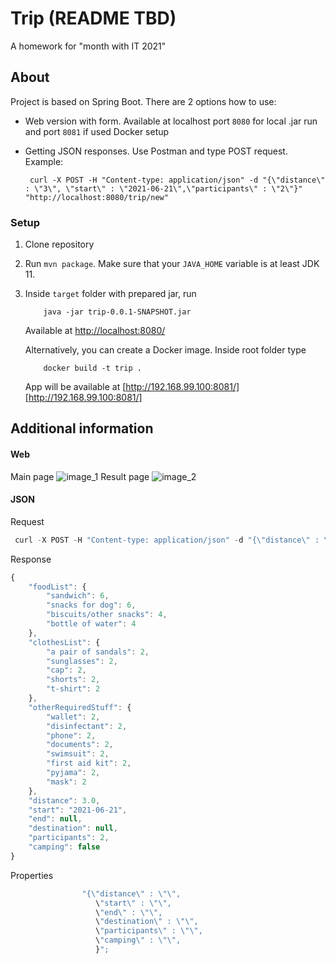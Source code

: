 # Trip (README TBD)
A homework for "month with IT 2021"

## About
Project is based on Spring Boot. There are 2 options how to use:
 - Web version with form. Available at localhost port `8080` for local .jar run and port `8081` if used Docker setup
 - Getting JSON responses. Use Postman and type POST request. Example:
 
        curl -X POST -H "Content-type: application/json" -d "{\"distance\" : \"3\", \"start\" : \"2021-06-21\",\"participants\" : \"2\"}" "http://localhost:8080/trip/new"
 
 ### Setup
 1. Clone repository
 2. Run `mvn package`. Make sure that your `JAVA_HOME` variable is at least JDK 11.
 3. Inside `target` folder with prepared jar, run           

            java -jar trip-0.0.1-SNAPSHOT.jar
    Available at [http://localhost:8080/][http://localhost:8080]
 
    Alternatively, you can create a Docker image. Inside root folder type
           
            docker build -t trip . 
    App will be available at [http://192.168.99.100:8081/][http://192.168.99.100:8081/]
   


[http://localhost:8080]: http://localhost:8080/
[http://192.168.99.100:8081/]: http://192.168.99.100:8081/


## Additional information

#### Web 
Main page
![image_1](https://user-images.githubusercontent.com/36459172/121527595-3e11d200-ca03-11eb-9614-b903b9fa1e11.JPG)
Result page
![image_2](https://user-images.githubusercontent.com/36459172/121527871-90eb8980-ca03-11eb-8f0d-bbd363c83367.JPG)

#### JSON
Request
```javascript
 curl -X POST -H "Content-type: application/json" -d "{\"distance\" : \"3\", \"start\" : \"2021-06-21\",\"participants\" : \"2\"}" "http://localhost:8080/trip/new"
```

Response
```javascript
{
    "foodList": {
        "sandwich": 6,
        "snacks for dog": 6,
        "biscuits/other snacks": 4,
        "bottle of water": 4
    },
    "clothesList": {
        "a pair of sandals": 2,
        "sunglasses": 2,
        "cap": 2,
        "shorts": 2,
        "t-shirt": 2
    },
    "otherRequiredStuff": {
        "wallet": 2,
        "disinfectant": 2,
        "phone": 2,
        "documents": 2,
        "swimsuit": 2,
        "first aid kit": 2,
        "pyjama": 2,
        "mask": 2
    },
    "distance": 3.0,
    "start": "2021-06-21",
    "end": null,
    "destination": null,
    "participants": 2,
    "camping": false
}
```
Properties
``` javascript
                "{\"distance\" : \"\",
                   \"start\" : \"\",
                   \"end\" : \"\",
                   \"destination\" : \"\",
                   \"participants\" : \"\",
                   \"camping\" : \"\",
                   }";

```

